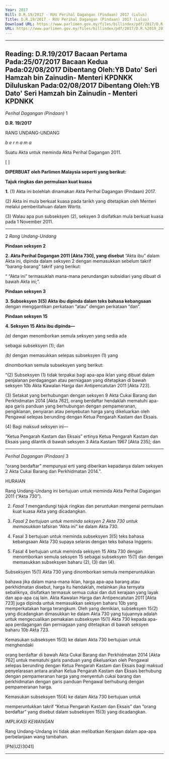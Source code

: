 ```yaml
---
Year: 2017
Bill: D.R.19/2017 - RUU Perihal Dagangan (Pindaan) 2017 (Lulus)
Title: D.R.19/2017 - RUU Perihal Dagangan (Pindaan) 2017 (Lulus)
Download URL: https://www.parlimen.gov.my/files/billindex/pdf/2017/D.R.%2019_2017%20(bm).pdf
URL: https://www.parlimen.gov.my/files/billindex/pdf/2017/D.R.%2019_2017%20(bm).pdf
---
```

---
Reading:
D.R.19/2017
Bacaan Pertama Pada:25/07/2017
Bacaan Kedua Pada:02/08/2017
Dibentang Oleh:YB Dato' Seri Hamzah bin Zainudin- Menteri KPDNKK
Diluluskan Pada:02/08/2017
Dibentang Oleh:YB Dato' Seri Hamzah bin Zainudin - Menteri KPDNKK
---

_Perihal Dagangan (Pindaan)_ 1

**D.R. 19/2017**

RANG UNDANG-UNDANG

_b e r n a m a_

Suatu Akta untuk meminda Akta Perihal Dagangan 2011.

[ ]

**DIPERBUAT oleh Parlimen Malaysia seperti yang berikut:**

**Tajuk ringkas dan permulaan kuat kuasa**

**1.** (1) Akta ini bolehlah dinamakan Akta Perihal Dagangan
(Pindaan) 2017.

(2) Akta ini mula berkuat kuasa pada tarikh yang ditetapkan
oleh Menteri melalui pemberitahuan dalam _Warta._

(3) Walau apa pun subseksyen (2), seksyen 3 disifatkan mula
berkuat kuasa pada 1 November 2011.


-----

2 _Rang Undang-Undang_

**Pindaan seksyen 2**

**2. Akta Perihal Dagangan 2011 [Akta 730], yang disebut**
“Akta ibu” dalam Akta ini, dipinda dalam seksyen 2 dengan
memasukkan sebelum takrif “barang-barang” takrif yang berikut:

“ “Akta ini” termasuklah mana-mana perundangan subsidiari
yang dibuat di bawah Akta ini;”.

**Pindaan seksyen 3**

**3. Subseksyen 3(5) Akta ibu dipinda dalam teks bahasa kebangsaan**
dengan menggantikan perkataan “atau” dengan perkataan “dan”.

**Pindaan seksyen 15**

**4. Seksyen 15 Akta ibu dipinda—**

_(a)_ dengan menomborkan semula seksyen yang sedia ada

sebagai subseksyen (1); dan

_(b)_ dengan memasukkan selepas subseksyen (1) yang

dinomborkan semula subseksyen yang berikut:

“(2) Subseksyen (1) tidak terpakai bagi apa-apa
iklan yang dibuat dalam penjalanan perdagangan atau
perniagaan yang ditetapkan di bawah seksyen 10b
Akta Kawalan Harga dan Antipencatutan 2011 [Akta 723].

(3) Setakat yang berhubungan dengan seksyen 9
Akta Cukai Barang dan Perkhidmatan 2014 [Akta 762],
orang berdaftar hendaklah mematuhi apa-apa garis
panduan yang berhubungan dengan pempameranan,
pengiklanan, penyiaran atau penyebutan harga yang
dikeluarkan oleh Pengawal selepas berunding dengan
Ketua Pengarah Kastam dan Eksais.

(4) Bagi maksud seksyen ini—

“Ketua Pengarah Kastam dan Eksais” ertinya
Ketua Pengarah Kastam dan Eksais yang dilantik
di bawah seksyen 3 Akta Kastam 1967 [Akta 235];
dan


-----

_Perihal Dagangan (Pindaan)_ 3

“orang berdaftar” mempunyai erti yang diberikan
kepadanya dalam seksyen 2 Akta Cukai Barang
dan Perkhidmatan 2014.”.

HURAIAN

Rang Undang-Undang ini bertujuan untuk meminda Akta Perihal
Dagangan 2011 (“Akta 730”).

2. _Fasal 1_ mengandungi tajuk ringkas dan peruntukan mengenai permulaan
kuat kuasa Akta yang dicadangkan.

3. _Fasal 2 bertujuan untuk meminda seksyen 2 Akta 730 untuk memasukkan_
tafsiran “Akta ini” ke dalam Akta 730.

4. Fasal 3 bertujuan untuk meminda subseksyen 3(5) teks bahasa kebangsaan
Akta 730 supaya selaras dengan teks bahasa Inggeris.

5. Fasal 4 bertujuan untuk meminda seksyen 15 Akta 730 dengan menomborkan
semula seksyen 15 sebagai subseksyen 15(1) dan dengan memasukkan subseksyen
baharu (2), (3) dan (4).

Subseksyen 15(1) Akta 730 yang dinomborkan semula memperuntukkan

bahawa jika dalam mana-mana iklan, harga apa-apa barang atau perkhidmatan
disebut, harga itu hendaklah, melainkan jika ternyata sebaliknya, disifatkan
termasuk semua cukai dan duti kerajaan yang layak dan apa-apa caj lain.
Akta Kawalan Harga dan Antipencatutan 2011 [Akta 723] juga dipinda untuk
memasukkan seksyen baharu 10b yang memperkatakan harga terangkum. Oleh
yang demikian, subseksyen 15(2) yang dicadangkan dimasukkan ke dalam
Akta 730 yang tujuannya adalah untuk mengecualikan pemakaian subseksyen 15(1)
Akta 730 kepada apa-apa perdagangan dan perniagaan yang ditetapkan di
bawah seksyen baharu 10b Akta 723.

Kemasukan subseksyen 15(3) ke dalam Akta 730 bertujuan untuk menghendaki

orang berdaftar di bawah Akta Cukai Barang dan Perkhidmatan 2014 [Akta 762]
untuk mematuhi garis panduan yang dikeluarkan oleh Pengawal selepas berunding
dengan Ketua Pengarah Kastam dan Eksais bagi maksud penyelarasan antara
arahan Ketua Pengarah Kastam dan Eksais berhubung dengan pempameranan
harga yang menyentuh cukai barang dan perkhidmatan dengan garis panduan
Pengawal berhubung dengan pempameranan harga.

Kemasukan subseksyen 15(4) ke dalam Akta 730 bertujuan untuk

memperuntukkan takrif “Ketua Pengarah Kastam dan Eksais” dan “orang
berdaftar” yang disebut dalam subseksyen 15(3) yang dicadangkan.

_IMPLIKASI KEWANGAN_

Rang Undang-Undang ini tidak akan melibatkan Kerajaan dalam apa-apa
perbelanjaan wang tambahan.

[PN(U2)3041]


-----

